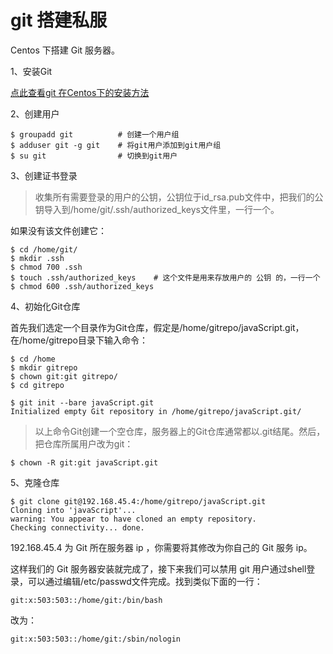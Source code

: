 #  git 搭建私服

 Centos 下搭建 Git 服务器。

 1、安装Git

[点此查看git 在Centos下的安装方法](../Linux/install/git.md)

 2、创建用户

```shell
$ groupadd git          # 创建一个用户组
$ adduser git -g git    # 将git用户添加到git用户组
$ su git                # 切换到git用户
```

3、创建证书登录

> 收集所有需要登录的用户的公钥，公钥位于id_rsa.pub文件中，把我们的公钥导入到/home/git/.ssh/authorized_keys文件里，一行一个。

如果没有该文件创建它：

```shell
$ cd /home/git/
$ mkdir .ssh
$ chmod 700 .ssh
$ touch .ssh/authorized_keys	# 这个文件是用来存放用户的 公钥 的，一行一个
$ chmod 600 .ssh/authorized_keys
```

4、初始化Git仓库

首先我们选定一个目录作为Git仓库，假定是/home/gitrepo/javaScript.git，在/home/gitrepo目录下输入命令：

```shell
$ cd /home
$ mkdir gitrepo
$ chown git:git gitrepo/
$ cd gitrepo

$ git init --bare javaScript.git
Initialized empty Git repository in /home/gitrepo/javaScript.git/
```
> 以上命令Git创建一个空仓库，服务器上的Git仓库通常都以.git结尾。然后，把仓库所属用户改为git：

```shell
$ chown -R git:git javaScript.git
```

5、克隆仓库

```shell
$ git clone git@192.168.45.4:/home/gitrepo/javaScript.git
Cloning into 'javaScript'...
warning: You appear to have cloned an empty repository.
Checking connectivity... done.
```

192.168.45.4 为 Git 所在服务器 ip ，你需要将其修改为你自己的 Git 服务 ip。

这样我们的 Git 服务器安装就完成了，接下来我们可以禁用 git 用户通过shell登录，可以通过编辑/etc/passwd文件完成。找到类似下面的一行：

```shell
git:x:503:503::/home/git:/bin/bash
```
改为：
```shell
git:x:503:503::/home/git:/sbin/nologin
```